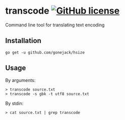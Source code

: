 # transcode [![GitHub license](https://img.shields.io/github/license/gonejack/hsize.svg?color=blue)](LICENSE.md)
Command line tool for translating text encoding

## Installation
```
go get -u github.com/gonejack/hsize
```

## Usage

By arguments:
```
> transcode source.txt
> transcode -s gbk -t utf8 source.txt
```

By stdin:
```
> cat source.txt | grep transcode
```
